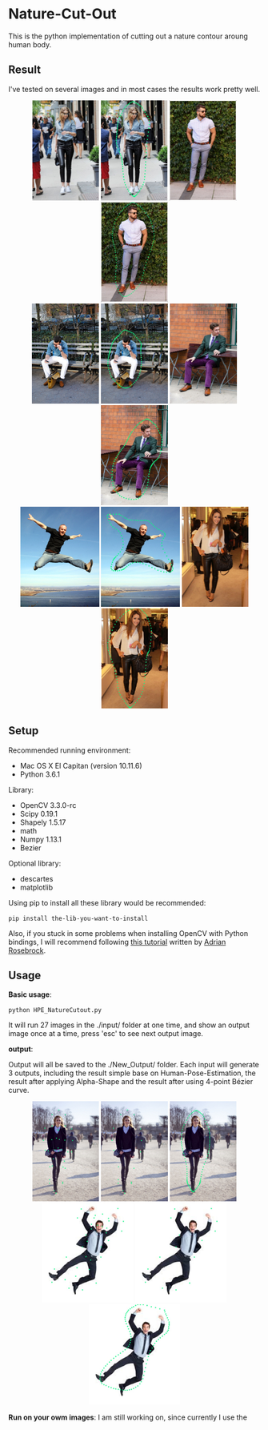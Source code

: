 # Nature-Cut-Out

This is the python implementation of cutting out a nature contour aroung human body.

## Result

I've tested on several images and in most cases the results work pretty well.

<div align="center">
<img src="./input/testImg8.jpg" height="200px">
<img src="./output/8_Bezier_modified_contour.jpg" height="200px">
<img src="./input/testImg11.jpg" height="200px">
<img src="./output/11_Bezier_modified_contour.jpg" height="200px">
</div>

<div align="center">
<img src="./input/testImg13.jpg" height="200px">
<img src="./output/13_Bezier_modified_contour.jpg" height="200px">
<img src="./input/testImg19.jpg" height="200px">
<img src="./output/19_Bezier_modified_contour.jpg" height="200px">
</div>

<div align="center">
<img src="./input/testImg23.jpg" height="200px">
<img src="./output/23_Bezier_modified_contour.jpg" height="200px">
<img src="./input/testImg9.jpg" height="200px">
<img src="./output/9_Bezier_modified_contour.jpg" height="200px">
</div>

## Setup

Recommended running environment:
* Mac OS X El Capitan (version 10.11.6) 
* Python 3.6.1

Library:
* OpenCV 3.3.0-rc
* Scipy 0.19.1
* Shapely 1.5.17
* math
* Numpy 1.13.1
* Bezier

Optional library:
* descartes
* matplotlib

Using pip to install all these library would be recommended:
```
pip install the-lib-you-want-to-install
```
Also, if you stuck in some problems when installing OpenCV with Python bindings, I will recommend following [this tutorial](http://www.pyimagesearch.com/2016/12/05/macos-install-opencv-3-and-python-3-5/) written by [Adrian Rosebrock](http://www.pyimagesearch.com/author/adrian/).

## Usage
**Basic usage**:
```
python HPE_NatureCutout.py
```
It will run 27 images in the ./input/ folder at one time, and show an output image once at a time, press 'esc' to see next output image.

**output**:

Output will all be saved to the ./New_Output/ folder. Each input will generate 3 outputs, including the result simple base on Human-Pose-Estimation, the result after applying Alpha-Shape and the result after using 4-point Bézier curve.

<div align="center">
<img src="./output/7_Base_On_HPE.jpg" height="200px">
<img src="./output/7_Alpha_Shape_modified_contour.jpg" height="200px">
<img src="./output/7_Bezier_modified_contour.jpg" height="200px">
</div>
<div align="center">
<img src="./output/22_Base_On_HPE.jpg" height="200px">
<img src="./output/22_Alpha_Shape_modified_contour.jpg" height="200px">
<img src="./output/22_Bezier_modified_contour.jpg" height="200px">
</div>

**Run on your owm images**:
I am still working on, since currently I use the
